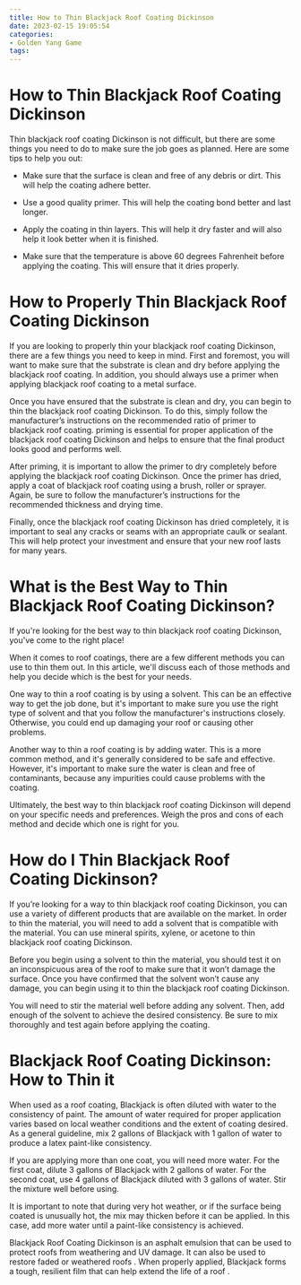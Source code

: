 ```yaml
---
title: How to Thin Blackjack Roof Coating Dickinson 
date: 2023-02-15 19:05:54
categories:
- Golden Yang Game
tags:
---
```



#  How to Thin Blackjack Roof Coating Dickinson 

Thin blackjack roof coating Dickinson is not difficult, but there are some things you need to do to make sure the job goes as planned. Here are some tips to help you out:

- Make sure that the surface is clean and free of any debris or dirt. This will help the coating adhere better.

- Use a good quality primer. This will help the coating bond better and last longer.

- Apply the coating in thin layers. This will help it dry faster and will also help it look better when it is finished.

- Make sure that the temperature is above 60 degrees Fahrenheit before applying the coating. This will ensure that it dries properly.

#  How to Properly Thin Blackjack Roof Coating Dickinson 

If you are looking to properly thin your blackjack roof coating Dickinson, there are a few things you need to keep in mind. First and foremost, you will want to make sure that the substrate is clean and dry before applying the blackjack roof coating. In addition, you should always use a primer when applying blackjack roof coating to a metal surface.

Once you have ensured that the substrate is clean and dry, you can begin to thin the blackjack roof coating Dickinson. To do this, simply follow the manufacturer’s instructions on the recommended ratio of primer to blackjack roof coating. priming is essential for proper application of the blackjack roof coating Dickinson and helps to ensure that the final product looks good and performs well.

After priming, it is important to allow the primer to dry completely before applying the blackjack roof coating Dickinson. Once the primer has dried, apply a coat of blackjack roof coating using a brush, roller or sprayer. Again, be sure to follow the manufacturer’s instructions for the recommended thickness and drying time.

Finally, once the blackjack roof coating Dickinson has dried completely, it is important to seal any cracks or seams with an appropriate caulk or sealant. This will help protect your investment and ensure that your new roof lasts for many years.

#  What is the Best Way to Thin Blackjack Roof Coating Dickinson? 

If you're looking for the best way to thin blackjack roof coating Dickinson, you've come to the right place! 

When it comes to roof coatings, there are a few different methods you can use to thin them out. In this article, we'll discuss each of those methods and help you decide which is the best for your needs. 

One way to thin a roof coating is by using a solvent. This can be an effective way to get the job done, but it's important to make sure you use the right type of solvent and that you follow the manufacturer's instructions closely. Otherwise, you could end up damaging your roof or causing other problems. 

Another way to thin a roof coating is by adding water. This is a more common method, and it's generally considered to be safe and effective. However, it's important to make sure the water is clean and free of contaminants, because any impurities could cause problems with the coating. 

Ultimately, the best way to thin blackjack roof coating Dickinson will depend on your specific needs and preferences. Weigh the pros and cons of each method and decide which one is right for you.

#  How do I Thin Blackjack Roof Coating Dickinson? 

If you’re looking for a way to thin blackjack roof coating Dickinson, you can use a variety of different products that are available on the market. In order to thin the material, you will need to add a solvent that is compatible with the material. You can use mineral spirits, xylene, or acetone to thin blackjack roof coating Dickinson.

Before you begin using a solvent to thin the material, you should test it on an inconspicuous area of the roof to make sure that it won’t damage the surface. Once you have confirmed that the solvent won’t cause any damage, you can begin using it to thin the blackjack roof coating Dickinson.

You will need to stir the material well before adding any solvent. Then, add enough of the solvent to achieve the desired consistency. Be sure to mix thoroughly and test again before applying the coating.

#  Blackjack Roof Coating Dickinson: How to Thin it

When used as a roof coating, Blackjack is often diluted with water to the consistency of paint. The amount of water required for proper application varies based on local weather conditions and the extent of coating desired. As a general guideline, mix 2 gallons of Blackjack with 1 gallon of water to produce a latex paint-like consistency.

If you are applying more than one coat, you will need more water. For the first coat, dilute 3 gallons of Blackjack with 2 gallons of water. For the second coat, use 4 gallons of Blackjack diluted with 3 gallons of water. Stir the mixture well before using.

It is important to note that during very hot weather, or if the surface being coated is unusually hot, the mix may thicken before it can be applied. In this case, add more water until a paint-like consistency is achieved.

Blackjack Roof Coating Dickinson is an asphalt emulsion that can be used to protect roofs from weathering and UV damage. It can also be used to restore faded or weathered roofs . When properly applied, Blackjack forms a tough, resilient film that can help extend the life of a roof .